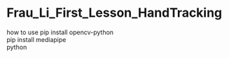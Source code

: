 # Frau_Li_First_Lesson_HandTracking
how to use
pip install opencv-python    
pip install mediapipe         
python 
